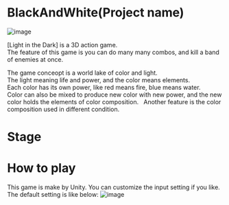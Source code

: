# BlackAndWhite(Project name)
![image](https://cloud.githubusercontent.com/assets/4668381/26709554/6c9a7f06-478e-11e7-98a6-def511736269.png)

[Light in the Dark] is a 3D action game.   
The feature of this game is you can do many many combos, and kill a band of enemies at once.   

The game conceopt is a world lake of color and light.   
The light meaning life and power, and the color means elements.   
Each color has its own power, like red means fire, blue means water.   
Color can also be mixed to produce new color with new power, and the new color holds the elements of color composition.   
Another feature is the color composition used in different condition.

# Stage


# How to play
This game is make by Unity.
You can customize the input setting if you like.
The default setting is like below:
![image](https://cloud.githubusercontent.com/assets/4668381/26684752/edeccf26-4722-11e7-834d-de2ef94a416e.png)
